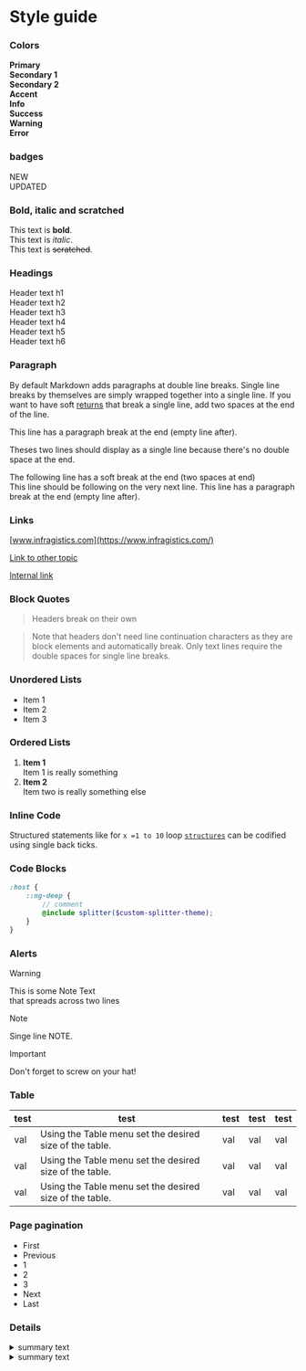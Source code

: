 # Style guide

### Colors

<div class="sg-palette">
    <div class="sg-color-block sg-color-block--primary">
        <strong>Primary</strong>
        <span></span>
    </div>
    <div class="sg-color-block sg-color-block--secondary-1">
        <strong>Secondary 1</strong>
        <span></span>
    </div>
    <div class="sg-color-block sg-color-block--secondary-2">
        <strong>Secondary 2</strong>
        <span></span>
    </div>
    <div class="sg-color-block sg-color-block--accent">
        <strong>Accent </strong>
        <span></span>
    </div>
    <div class="sg-color-block sg-color-block--info">
        <strong>Info</strong>
        <span></span>
    </div>
    <div class="sg-color-block sg-color-block--success">
        <strong>Success</strong>
        <span></span>
    </div>
    <div class="sg-color-block sg-color-block--warning">
        <strong>Warning</strong>
        <span></span>
    </div>
    <div class="sg-color-block sg-color-block--error">
        <strong>Error</strong>
        <span></span>
    </div>
</div>

### badges
<div class="sg-flex-row sg-align-i-center sg-badges">
    <div class="new__badge">NEW</div>
    <div class="updated__badge">UPDATED</div>
</div>

### Bold, italic and scratched
This text is **bold**.  
This text is *italic*.  
This text is ~~scratched~~.

### Headings
<div class="h1"> Header text h1</div>
<div class="h2"> Header text h2</div>
<div class="h3"> Header text h3</div>
<div class="h4"> Header text h4</div>
<div class="h5"> Header text h5</div>
<div class="h5"> Header text h6</div>

### Paragraph

By default Markdown adds paragraphs at double line breaks. 
Single line breaks by themselves are simply wrapped together into a single line. 
If you want to have soft <a href="#">returns</a> that break a single line, add two spaces at the end of the line.

This line has a paragraph break at the end (empty line after).

Theses two lines should display as a single
line because there's no double space at the end.

The following line has a soft break at the end (two spaces at end)   
This line should be following on the very next line.
This line has a paragraph break at the end (empty line after).

### Links

[www.infragistics.com](https://www.infragistics.com/)

[Link to other topic](general/getting-started.md)

[Internal link](#colors)

### Block Quotes
> <div class="h4">Headers break on their own</div>

> Note that headers don't need line continuation characters
as they are block elements and automatically break.
Only text lines require the double spaces for single line breaks.

### Unordered Lists

* Item 1
* Item 2
* Item 3

### Ordered Lists
1. **Item 1**  
   Item 1 is really something
2. **Item 2**  
   Item two is really something else

### Inline Code
Structured statements like for `x =1 to 10` loop <a href="#"><code>structures</code></a> can be codified using single back ticks.

### Code Blocks
```scss
:host {
    ::ng-deep {
        // comment
        @include splitter($custom-splitter-theme);
    }
}
```

### Alerts
> [!WARNING]
> This is some Note Text  
> that spreads across two lines

> [!NOTE]
> Singe line NOTE.

> [!IMPORTANT]
> Don't forget to screw on your hat!

### Table
| test | test                                                    | test | test | test |
|------|---------------------------------------------------------|------|------|------|
| val  | Using the Table menu set the desired size of the table. | val  | val  | val  |
| val  | Using the Table menu set the desired size of the table. | val  | val  | val  |
| val  | Using the Table menu set the desired size of the table. | val  | val  | val  |


### Page pagination
<ul class="pagination">
    <li class="page-item first disabled">
        <a class="page-link">First</a>
    </li>
    <li class="page-item prev disabled">
        <a class="page-link">Previous</a>
    </li>
    <li class="page-item active">
        <a class="page-link">1</a>
    </li>
    <li class="page-item">
        <a class="page-link">2</a>
    </li>
    <li class="page-item">
        <a class="page-link">3</a>
    </li>
    <li class="page-item next">
        <a class="page-link">Next</a>
    </li>
    <li class="page-item last">
        <a class="page-link">Last</a>
    </li>
</ul>

### Details 
<div class="fancy-details">
    <details>
        <summary>summary text</summary>
        <p>To achieve this look you need to wrap your <code>details</code> inside a div with a class <code>.fancy-details</code></p>
    </details>
    <details>
        <summary>summary text</summary>
        <p>To achieve this look you need to wrap your <code>details</code> inside a div with a class <code>.fancy-details</code></p>
    </details>
</div>

